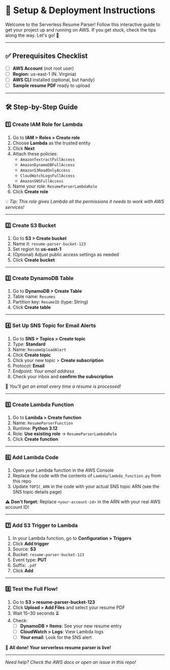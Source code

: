# 🚀 Setup & Deployment Instructions

Welcome to the Serverless Resume Parser! Follow this interactive guide to get your project up and running on AWS. If you get stuck, check the tips along the way. Let's go! 🎉

---

## ✅ Prerequisites Checklist
- [ ] **AWS Account** (not root user)
- [ ] **Region:** us-east-1 (N. Virginia)
- [ ] **AWS CLI** installed (optional, but handy)
- [ ] **Sample resume PDF** ready to upload

---

## 🛠 Step-by-Step Guide

### 1️⃣ Create IAM Role for Lambda
1. Go to **IAM > Roles > Create role**
2. Choose **Lambda** as the trusted entity
3. Click **Next**
4. Attach these policies:
   - `AmazonTextractFullAccess`
   - `AmazonDynamoDBFullAccess`
   - `AmazonS3ReadOnlyAccess`
   - `CloudWatchLogsFullAccess`
   - `AmazonSNSFullAccess`
5. Name your role: `ResumeParserLambdaRole`
6. Click **Create role**

💡 *Tip: This role gives Lambda all the permissions it needs to work with AWS services!*

---

### 2️⃣ Create S3 Bucket
1. Go to **S3 > Create bucket**
2. Name it: `resume-parser-bucket-123`
3. Set region to **us-east-1**
4. (Optional) Adjust public access settings as needed
5. Click **Create bucket**

---

### 3️⃣ Create DynamoDB Table
1. Go to **DynamoDB > Create Table**
2. Table name: `Resumes`
3. Partition key: `ResumeID` (type: String)
4. Click **Create table**

---

### 4️⃣ Set Up SNS Topic for Email Alerts
1. Go to **SNS > Topics > Create topic**
2. Type: **Standard**
3. Name: `ResumeUploadAlert`
4. Click **Create topic**
5. Click your new topic > **Create subscription**
6. Protocol: **Email**
7. Endpoint: *Your email address*
8. Check your inbox and **confirm the subscription**

🔔 *You'll get an email every time a resume is processed!*

---

### 5️⃣ Create Lambda Function
1. Go to **Lambda > Create function**
2. Name: `ResumeParserFunction`
3. Runtime: **Python 3.12**
4. Role: **Use existing role** → `ResumeParserLambdaRole`
5. Click **Create function**

---

### 6️⃣ Add Lambda Code
1. Open your Lambda function in the AWS Console
2. Replace the code with the contents of `Lambda/lambda_function.py` from this repo
3. Update `TOPIC_ARN` in the code with your actual SNS topic ARN (see the SNS topic details page)

⚠️ **Don't forget:** Replace `<your-account-id>` in the ARN with your real AWS account ID!

---

### 7️⃣ Add S3 Trigger to Lambda
1. In your Lambda function, go to **Configuration > Triggers**
2. Click **Add trigger**
3. Source: **S3**
4. Bucket: `resume-parser-bucket-123`
5. Event type: **PUT**
6. Suffix: `.pdf`
7. Click **Add**

---

### 8️⃣ Test the Full Flow!
1. Go to **S3 > resume-parser-bucket-123**
2. Click **Upload > Add Files** and select your resume PDF
3. Wait 15–30 seconds ⏳
4. Check:
   - [ ] **DynamoDB > Items**: See your new resume entry
   - [ ] **CloudWatch > Logs**: View Lambda logs
   - [ ] **Your email**: Look for the SNS alert

🎉 **All done! Your serverless resume parser is live!**

---

*Need help? Check the AWS docs or open an issue in this repo!* 